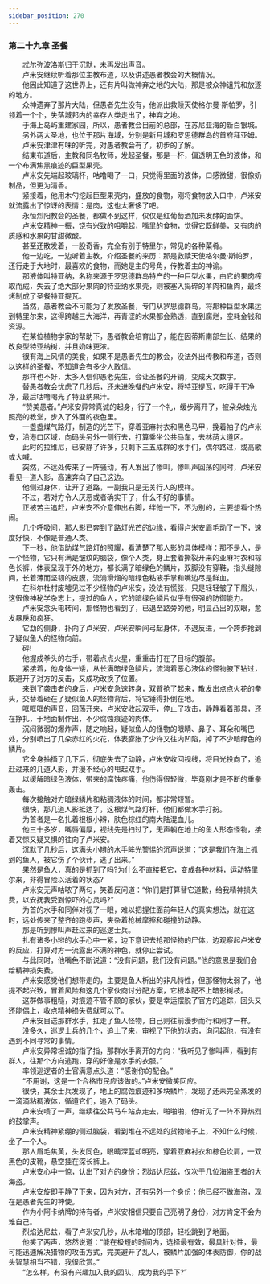 ```yaml
---
sidebar_position: 270
---
```

### 第二十九章 圣餐  


　　忒尔弥波洛斯归于沉默，未再发出声音。  
　　卢米安继续听着那位主教布道，以及讲述愚者教会的大概情况。  
　　他因此知道了这世界上，还有片叫做神弃之地的大陆，那是被众神诅咒和放逐的地方。  
　　众神遗弃了那片大陆，但愚者先生没有，他派出救赎天使格尔曼·斯帕罗，引领着一个个，失落城邦内的幸存人类走出了，神弃之地。  
　　于海上岛屿重建家园，所以，愚者教会目前的总部，在苏尼亚海的新白银城。  
　　另外两大圣地，也位于那片海域，分别是新月城和罗思德群岛的首府拜亚姆。  
　　卢米安津津有味的听完，对愚者教会有了，初步的了解。  
　　结束布道后，主教和同名牧师，发起圣餐，那是一杯，偏透明无色的液体，和一个布满焦黑痕迹的巨型果壳。  
　　卢米安先端起玻璃杯，咕噜喝了一口，只觉得里面的液体，口感微甜，很像奶制品，但更为清香。  
　　紧接着，他用木勺挖起巨型果壳内，盛放的食物，刚将食物放入口中，卢米安就流露出了惊讶的表情：是肉，这也太奢侈了吧。  
　　永恒烈阳教会的圣餐，都做不到这样，仅仅是红葡萄酒加未发酵的面饼。  
　　卢米安精神一振，饶有兴致的咀嚼起，嘴里的食物，觉得它既鲜美，又有肉的质感和水果的甘甜微酸。  
　　甚至还散发着，一股奇香，完全有别于特里尔，常见的各种菜肴。  
　　他一边吃，一边听着主教，介绍圣餐的来历：那是救赎天使格尔曼·斯帕罗，还行走于大地时，最喜欢的食物，而她是主的号角，传教着主的神谕。  
　　那液体叫特亚纳，名称来源于罗思德群岛特产的一种巨型水果，由它的果肉榨取而成，失去了绝大部分果肉的特亚纳水果壳，则被塞入捣碎的羊肉和鱼肉，最终烤制成了圣餐特亚提瓦。  
　　当然，愚者教会不可能为了发放圣餐，专门从罗思德群岛，将那种巨型水果运到特里尔来，这得跨越三大海洋，再青涩的水果都会熟透，直到腐烂，空耗金钱和资源。  
　　在某位植物学家的帮助下，愚者教会培育出了，能在因蒂斯南部生长、结果的改良型特亚纳树，并且奶味更浓。  
　　很有海上风情的美食，如果不是愚者先生的教会，没法外出传教和布道，否则以这样的圣餐，不知道会有多少人敢信。  
　　那样也不好，太多人信仰愚老先生，会让圣餐的开销，变成天文数字。  
　　替愚者教会忧虑了几秒后，还未进晚餐的卢米安，将特亚提瓦，吃得干干净净，最后咕噜喝光了特亚纳果汁。  
　　“赞美愚者。”卢米安异常真诚的起身，行了一个礼，缓步离开了，被朵朵烛光照亮的教堂，步入了外面的夜色里。  
　　一盏盏煤气路灯，制造的光芒下，穿着亚麻衬衣和黑色马甲，挽着袖子的卢米安，沿港口区域，向码头另外一侧行去，打算乘坐公共马车，去林荫大道区。  
　　此时的拉维尼，已安静了许多，只剩下三五成群的水手们，偶尔路过，或高歌或大喊。  
　　突然，不远处传来了一阵骚动，有人发出了惨叫，惨叫声回荡的同时，卢米安看见一道人影，高速奔向了自己这边。  
　　他侧过身体，让开了道路，一副我只是无关行人的模样。  
　　不过，若对方令人厌恶或者确实干了，什么不好的事情。  
　　正被苦主追赶，卢米安不介意伸出右脚，绊他一下，不为别的，主要想看个热闹。  
　　几个呼吸间，那人影已奔到了路灯光芒的边缘，看得卢米安眉毛动了一下，速度好快，不像是普通人类。  
　　下一秒，他借助煤气路灯的照耀，看清楚了那人影的具体模样：那不是人，是一个怪物，它只有满是皱纹的脑袋，像个人类，身上套着撕裂开来的亚麻衬衣和棕色长裤，体表呈现于外的地方，都长满了暗绿色的鳞片，双脚没有穿鞋，指头缝隙间，长着薄而坚韧的皮膜，流淌滑熘的暗绿色粘液手掌和嘴边尽是鲜血。  
　　在科尔杜村废墟见过不少怪物的卢米安，没法有慌张，只是轻轻皱了下眉头，这很像神秘学杂志上，提过的鱼人，它的暗绿色鳞片似乎有很强的防御能力。  
　　卢米安念头电转间，那怪物也看到了，已退至路旁的他，明显凸出的双眼，愈发暴戾和疯狂。  
　　它勐的侧身，扑向了卢米安，卢米安瞬间弓起身体，不退反进，一个跨步抢到了疑似鱼人的怪物向前。  
　　砰!  
　　他握成拳头的右手，带着点点火星，重重击打在了目标的腹部。  
　　紧接着，他身体一矮，从长满暗绿色鳞片，流淌着恶心液体的怪物腋下钻过，既避开了对方的反击，又成功改换了位置。  
　　来到了袭击者的身后，卢米安急速转身，双臂抢了起来，散发出点点火花的拳头，交替着砸在了疑似鱼人的怪物背后，将它锤得扑倒在地。  
　　哐哐哐的声音，回荡开来，卢米安收起双手，停止了攻击，静静看着那具，还在挣扎，于地面制作出，不少腐蚀痕迹的肉体。  
　　沉闷微弱的爆炸声，随之响起，疑似鱼人的怪物的眼睛、鼻子、耳朵和嘴巴处，分别喷出了几朵赤红的火花，体表膨胀了少许又往内凹陷，掉了不少暗绿色的鳞片。  
　　它全身抽搐了几下后，彻底失去了动静，卢米安收回视线，将目光投向了，追赶过来的几道人影，并漫不经心的甩起双手。  
　　以缓解暗绿色液体，带来的腐蚀疼痛，他伤得很轻微，毕竟刚才是不断的重拳轰击。  
　　每次接触对方暗绿鳞片和粘稠液体的时间，都非常短暂。  
　　很快，那几道人影抵达了，这根煤气路灯杆，他们都做水手打扮。  
　　为首者是一名扎着根根小辫，肤色棕红的南大陆混血儿。  
　　他三十多岁，嘴唇偏厚，视线先是扫过了，无声躺在地上的鱼人形态怪物，接着又惊又疑又惧的往向了卢米安。  
　　沉默了几秒后，这满头小辫的水手眸光警惕的沉声说道：“这是我们在海上抓到的鱼人，被它伤了个伙计，逃了出来。”  
　　果然是鱼人，真的是抓到了吗?为什么不直接把它，变成各种材料，运动特里尔来，非得冒险以活着的状态?  
　　卢米安无声咕哝了两句，笑着反问道：“你们是打算替它道歉，给我精神损失费，以安抚我受到惊吓的心灵吗?”  
　　为首的水手和同伴对视了一眼，难以把握住面前年轻人的真实想法，就在这时，远处传来了整齐的跑步声，夹杂着枪械摩擦和碰撞的动静。  
　　那是听到惨叫声赶过来的巡逻士兵。  
　　扎有诸多小辫的水手心中一紧，边下意识去抢那怪物的尸体，边观察起卢米安的反应，打算对方一流露出不满的神色，就停止尝试。  
　　与此同时，他嘴色不断说道：“没有问题，我们没有问题。”他的意思是我们会给精神损失费。  
　　卢米安感觉他们想带走的，主要是鱼人析出的非凡特性，但那怪物太弱了，他提不起兴致，冒着风险和这几个家伙商讨分配方案，它根本配不上暗影树枝。  
　　这群做事粗糙，对痕迹不管不顾的家伙，要是幸运摆脱了官方的追踪，回头又还能偶上，收点精神损失费就可以了。  
　　卢米安目送那群水手，扛走了鱼人怪物，自己则往前漫步而行和刚才一样。  
　　没多久，巡逻士兵的几个，追上了来，审视了下他的状态，询问起他，有没有遇到不同寻常的事情。  
　　卢米安异常坦诚的指了指，那群水手离开的方向：“我听见了惨叫声，看到有群人，往那个方向逃跑，穿的好像是水手的衣服。”  
　　率领巡逻者的士官满意点头道：“感谢你的配合。”  
　　“不用谢，这是一个合格市民应该做的。”卢米安微笑回应。  
　　很快，其余士兵发现了，地上的腐蚀痕迹和多块鳞片，发现了还未完全蒸发的一滴滴粘稠液体，循道它们，追入了码头。  
　　卢米安啧了一声，继续往公共马车站点走去，啪啪啪，他听见了一阵不算热烈的鼓掌声。  
　　卢米安精神紧绷的侧过脑袋，看到堆在不远处的货物箱子上，不知什么时候，坐了一个人。  
　　那人眉毛焦黄，头发同色，眼睛深蓝却明亮，穿着亚麻衬衣和棕色坎肩，一双黑色的皮靴，悬空挂在深长裤上。  
　　卢米安心中一惊，认出了对方的身份：烈焰达尼兹，仅次于几位海盗王者的大海盗。  
　　卢米安旋即平静了下来，因为对方，还有另外一个身份：他已经不做海盗，现在是愚者先生的神使。  
　　作为小阿卡纳牌的持有者，卢米安相信只要自己亮明了身份，对方肯定不会为难自己。  
　　烈焰达尼兹，看了卢米安几秒，从木箱堆的顶部，轻松跳到了地面。  
　　他笑了两声，悠然说道：“能在极短的时间内，选择最有效，最具针对性，最可能迅速解决猎物的攻击方式，完美避开了乱人，被鳞片加强的体表防御，你的战头智慧相当不错，我很欣赏。”  
　　“怎么样，有没有兴趣加入我的团队，成为我的手下?”  
